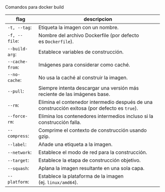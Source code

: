 


Comandos para docker build

| flag            | descripcion                                                                                   |
| --------------- | --------------------------------------------------------------------------------------------- |
| `-t, --tag`:    | Etiqueta la imagen con un nombre.                                                             |
| `-f, --file`:   | Nombre del archivo Dockerfile (por defecto es `Dockerfile`).                                  |
| `--build-arg`:  | Establece variables de construcción.                                                          |
| `--cache-from`: | Imágenes para considerar como caché.                                                          |
| `--no-cache`:   | No usa la caché al construir la imagen.                                                       |
| `--pull`:       | Siempre intenta descargar una versión más reciente de las imágenes base.                      |
| `--rm`:         | Elimina el contenedor intermedio después de una construcción exitosa (por defecto es `true`). |
| `--force-rm`:   | Elimina los contenedores intermedios incluso si la construcción falla.                        |
| `--compress`:   | Comprime el contexto de construcción usando gzip.                                             |
| `--label`:      | Añade una etiqueta a la imagen.                                                               |
| `--network`:    | Establece el modo de red para la construcción.                                                |
| `--target`:     | Establece la etapa de construcción objetivo.                                                  |
| `--squash`:     | Aplana la imagen resultante en una sola capa.                                                 |
| `--platform`:   | Establece la plataforma de la imagen (ej. `linux/amd64`).                                     |